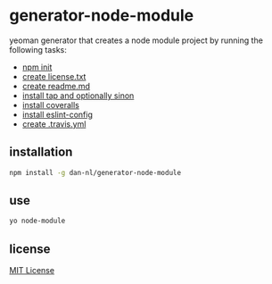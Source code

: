 # generator-node-module
yeoman generator that creates a node module project by running the following tasks:

* [npm init][generator-npm-init-url]
* [create license.txt][generator-license-url]
* [create readme.md][generator-readme-url]
* [install tap and optionally sinon][generator-tap-url]
* [install coveralls][generator-coveralls-url]
* [install eslint-config][generator-eslint-config-url]
* [create .travis.yml][generator-travis-url]

## installation
```bash
npm install -g dan-nl/generator-node-module
```

## use
```bash
yo node-module
```

## license
[MIT License][mit-license]

[generator-coveralls-url]: https://github.com/dan-nl/generator-coveralls
[generator-eslint-config-url]: https://github.com/dan-nl/generator-eslint-config
[generator-license-url]: https://github.com/dan-nl/generator-license
[generator-npm-init-url]: https://github.com/dan-nl/generator-npm-init
[generator-readme-url]: https://github.com/dan-nl/generator-readme
[generator-tap-url]: https://github.com/dan-nl/generator-tap
[generator-travis-url]: https://github.com/dan-nl/generator-travis
[mit-license]: https://raw.githubusercontent.com/dan-nl/generator-module/master/license.txt
